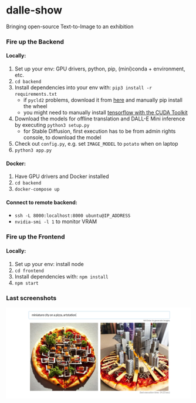# dalle-show

Bringing open-source Text-to-Image to an exhibition


### Fire up the Backend

#### Locally:
1. Set up your env: GPU drivers, python, pip, (mini)conda + environment, etc.
2. `cd backend`
3. Install dependencies into your env with: `pip3 install -r requirements.txt`
    - if `pycld2` problems, download it from [here](https://github.com/aboSamoor/pycld2/issues/24#issuecomment-747378534) and manually pip install the wheel
    - you might need to manually install [tensorflow with the CUDA Toolkit](https://www.tensorflow.org/install/pip)
4. Download the models for offline translation and DALL-E Mini inference by executing `python3 setup.py`
    - for Stable Diffusion, first execution has to be from admin rights console, to download the model
5. Check out `config.py`, e.g. set `IMAGE_MODEL` to `potato` when on laptop
6. `python3 app.py`

#### Docker:
1. Have GPU drivers and Docker installed
2. `cd backend`
3. `docker-compose up`

#### Connect to remote backend:
- `ssh -L 8000:localhost:8000 ubuntu@IP_ADDRESS`
- `nvidia-smi -l 1` to monitor VRAM


### Fire up the Frontend

#### Locally:
1. Set up your env: install node
2. `cd frontend`
3. Install dependencies with: `npm install`
4. `npm start`


### Last screenshots
![screenshot](explore/docs/city-on-a-pizza.png?raw=true "screenshot")
